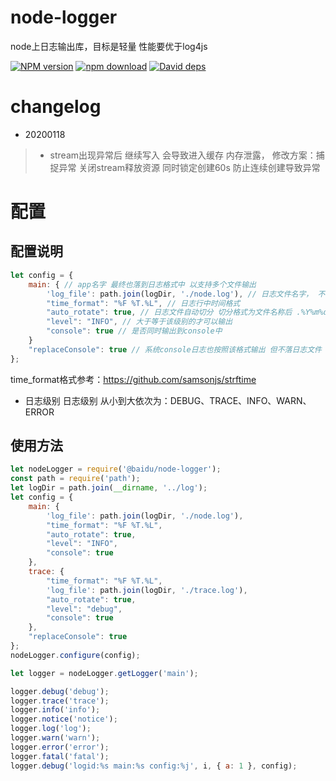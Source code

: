 # node-logger
node上日志输出库，目标是轻量 性能要优于log4js

[![NPM version][npm-image]][npm-url]
[![npm download][download-image]][download-url]
[![David deps][david-image]][david-url]

[npm-image]: https://img.shields.io/npm/v/@imcooder/node-logger.svg
[npm-url]: https://npmjs.com/package/@imcooder/node-logger
[download-image]: https://img.shields.io/npm/dm/@imcooder/node-logger.svg
[download-url]: https://npmjs.com/package/@imcooder/node-logger
[david-image]: https://img.shields.io/david/imcooder/node-logger.svg
[david-url]: https://david-dm.org/imcooder/node-logger

# changelog
* 20200118
> * stream出现异常后 继续写入 会导致进入缓存 内存泄露， 修改方案：捕捉异常 关闭stream释放资源 同时锁定创建60s 防止连续创建导致异常
# 配置
## 配置说明
``` javascript
let config = {
    main: { // app名字 最终也落到日志格式中 以支持多个文件输出
        'log_file': path.join(logDir, './node.log'), // 日志文件名字， 不配置 则无文件日志输出
        "time_format": "%F %T.%L", // 日志行中时间格式
        "auto_rotate": true, // 日志文件自动切分 切分格式为文件名称后 .%Y%m%d%H
        "level": "INFO", // 大于等于该级别的才可以输出
        "console": true // 是否同时输出到console中
    }
    "replaceConsole": true // 系统console日志也按照该格式输出 但不落日志文件
};
```

time_format格式参考：https://github.com/samsonjs/strftime
* 日志级别
日志级别 从小到大依次为：DEBUG、TRACE、INFO、WARN、ERROR


## 使用方法
``` javascript
let nodeLogger = require('@baidu/node-logger');
const path = require('path');
let logDir = path.join(__dirname, '../log');
let config = {
    main: {
        'log_file': path.join(logDir, './node.log'),
        "time_format": "%F %T.%L",
        "auto_rotate": true,
        "level": "INFO",
        "console": true
    },
    trace: {
        "time_format": "%F %T.%L",
        'log_file': path.join(logDir, './trace.log'),
        "auto_rotate": true,
        "level": "debug",
        "console": true
    },
    "replaceConsole": true
};
nodeLogger.configure(config);

let logger = nodeLogger.getLogger('main');

logger.debug('debug');
logger.trace('trace');
logger.info('info');
logger.notice('notice');
logger.log('log');
logger.warn('warn');
logger.error('error');
logger.fatal('fatal');
logger.debug('logid:%s main:%s config:%j', i, { a: 1 }, config);

```
